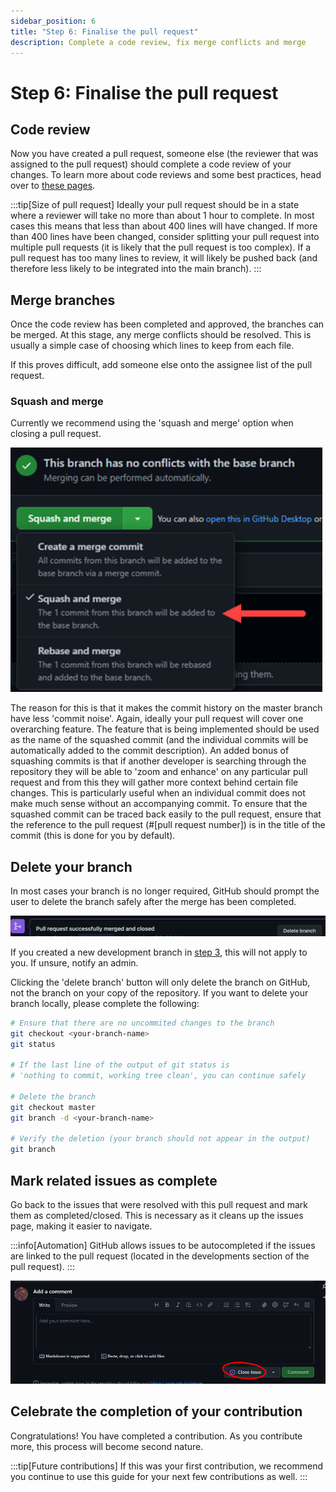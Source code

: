 ```yaml
---
sidebar_position: 6
title: "Step 6: Finalise the pull request"
description: Complete a code review, fix merge conflicts and merge
---
```


# Step 6: Finalise the pull request

## Code review

Now you have created a pull request, someone else (the reviewer that was assigned to the pull request) should complete a code review of your changes. To learn more about code reviews and some best practices, head over to [these pages](/category/introduction-to-code-reviews).

:::tip[Size of pull request]
Ideally your pull request should be in a state where a reviewer will take no more than about 1 hour to complete. In most cases this means that less than about 400 lines will have changed. If more than 400 lines have been changed, consider splitting your pull request into multiple pull requests (it is likely that the pull request is too complex). If a pull request has too many lines to review, it will likely be pushed back (and therefore less likely to be integrated into the main branch).
:::

## Merge branches

Once the code review has been completed and approved, the branches can be merged. At this stage, any merge conflicts should be resolved. This is usually a simple case of choosing which lines to keep from each file.

If this proves difficult, add someone else onto the assignee list of the pull request.

### Squash and merge

Currently we recommend using the 'squash and merge' option when closing a pull request. 

![Screenshot of squash and merge](/development-pipeline/squash-commit.png)

The reason for this is that it makes the commit history on the master branch have less 'commit noise'. Again, ideally your pull request will cover one overarching feature. The feature that is being implemented should be used as the name of the squashed commit (and the individual commits will be automatically added to the commit description). An added bonus of squashing commits is that if another developer is searching through the repository they will be able to 'zoom and enhance' on any particular pull request and from this they will gather more context behind certain file changes. This is particularly useful when an individual commit does not make much sense without an accompanying commit. To ensure that the squashed commit can be traced back easily to the pull request, ensure that the reference to the pull request (#[pull request number]) is in the title of the commit (this is done for you by default).  

## Delete your branch

In most cases your branch is no longer required, GitHub should prompt the user to delete the branch safely after the merge has been completed.

![Screenshot of delete branch button](/development-pipeline/delete-branch-button.png)

If you created a new development branch in [step 3](./Creating-new-branch.md), this will not apply to you. If unsure, notify an admin.

Clicking the 'delete branch' button will only delete the branch on GitHub, not the branch on your copy of the repository. If you want to delete your branch locally, please complete the following:

```bash
# Ensure that there are no uncommited changes to the branch
git checkout <your-branch-name>
git status

# If the last line of the output of git status is 
# 'nothing to commit, working tree clean', you can continue safely

# Delete the branch
git checkout master
git branch -d <your-branch-name>

# Verify the deletion (your branch should not appear in the output)
git branch
```

## Mark related issues as complete

Go back to the issues that were resolved with this pull request and mark them as completed/closed. This is necessary as it cleans up the issues page, making it easier to navigate.

:::info[Automation]
GitHub allows issues to be autocompleted if the issues are linked to the pull request (located in the developments section of the pull request).
:::

![Screenshot of closing an issue](/development-pipeline/close-issue.png)

## Celebrate the completion of your contribution

Congratulations! You have completed a contribution. As you contribute more, this process will become second nature.

:::tip[Future contributions]
If this was your first contribution, we recommend you continue to use this guide for your next few contributions as well.
:::